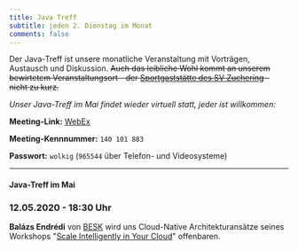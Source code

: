 ```yaml
---
title: Java Treff
subtitle: jeden 2. Dienstag im Monat
comments: false
---
```


Der Java-Treff ist unsere monatliche Veranstaltung mit Vorträgen, Austausch und Diskussion.
~~Auch das leibliche Wohl kommt an unserem bewirtetem Veranstaltungsort - der [Sportgaststätte des SV Zuchering](https://goo.gl/maps/WdFPbCwjdqWQr5eUA) - nicht zu kurz.~~

*Unser Java-Treff im Mai findet wieder virtuell statt, jeder ist willkommen:*

**Meeting-Link:** [WebEx](https://meetingsemea7.webex.com/meetingsemea7-de/j.php?MTID=m8c04603cad71e7e69ec39c69a9bda90c)

**Meeting-Kennnummer:** `140 101 883`

**Passwort:** `wolkig` (`965544` über Telefon- und Videosysteme)

---

#### Java-Treff im Mai
### 12.05.2020 - 18:30 Uhr

**Balázs Endrédi** von [BESK](https://www.beskgroup.com/) wird uns Cloud-Native Architekturansätze seines Workshops "[Scale Intelligently in Your Cloud](http://scale-intelligently-in-your-cloud.com/)" offenbaren.
